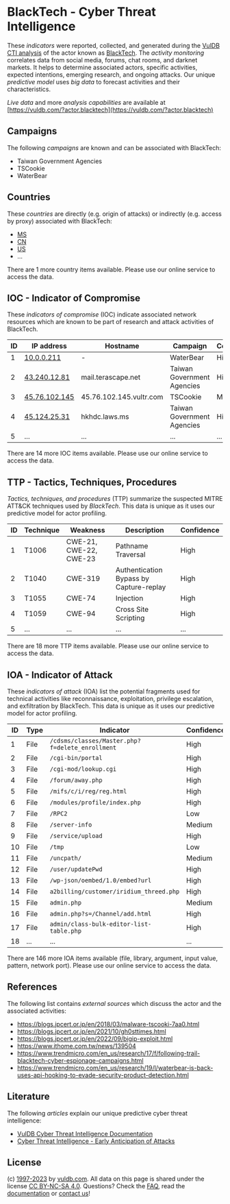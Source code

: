 # BlackTech - Cyber Threat Intelligence

These _indicators_ were reported, collected, and generated during the [VulDB CTI analysis](https://vuldb.com/?kb.cti) of the actor known as [BlackTech](https://vuldb.com/?actor.blacktech). The _activity monitoring_ correlates data from social media, forums, chat rooms, and darknet markets. It helps to determine associated actors, specific activities, expected intentions, emerging research, and ongoing attacks. Our unique _predictive model_ uses _big data_ to forecast activities and their characteristics.

_Live data_ and more _analysis capabilities_ are available at [https://vuldb.com/?actor.blacktech](https://vuldb.com/?actor.blacktech)

## Campaigns

The following _campaigns_ are known and can be associated with BlackTech:

* Taiwan Government Agencies
* TSCookie
* WaterBear

## Countries

These _countries_ are directly (e.g. origin of attacks) or indirectly (e.g. access by proxy) associated with BlackTech:

* [MS](https://vuldb.com/?country.ms)
* [CN](https://vuldb.com/?country.cn)
* [US](https://vuldb.com/?country.us)
* ...

There are 1 more country items available. Please use our online service to access the data.

## IOC - Indicator of Compromise

These _indicators of compromise_ (IOC) indicate associated network resources which are known to be part of research and attack activities of BlackTech.

ID | IP address | Hostname | Campaign | Confidence
-- | ---------- | -------- | -------- | ----------
1 | [10.0.0.211](https://vuldb.com/?ip.10.0.0.211) | - | WaterBear | High
2 | [43.240.12.81](https://vuldb.com/?ip.43.240.12.81) | mail.terascape.net | Taiwan Government Agencies | High
3 | [45.76.102.145](https://vuldb.com/?ip.45.76.102.145) | 45.76.102.145.vultr.com | TSCookie | Medium
4 | [45.124.25.31](https://vuldb.com/?ip.45.124.25.31) | hkhdc.laws.ms | Taiwan Government Agencies | High
5 | ... | ... | ... | ...

There are 14 more IOC items available. Please use our online service to access the data.

## TTP - Tactics, Techniques, Procedures

_Tactics, techniques, and procedures_ (TTP) summarize the suspected MITRE ATT&CK techniques used by _BlackTech_. This data is unique as it uses our predictive model for actor profiling.

ID | Technique | Weakness | Description | Confidence
-- | --------- | -------- | ----------- | ----------
1 | T1006 | CWE-21, CWE-22, CWE-23 | Pathname Traversal | High
2 | T1040 | CWE-319 | Authentication Bypass by Capture-replay | High
3 | T1055 | CWE-74 | Injection | High
4 | T1059 | CWE-94 | Cross Site Scripting | High
5 | ... | ... | ... | ...

There are 18 more TTP items available. Please use our online service to access the data.

## IOA - Indicator of Attack

These _indicators of attack_ (IOA) list the potential fragments used for technical activities like reconnaissance, exploitation, privilege escalation, and exfiltration by BlackTech. This data is unique as it uses our predictive model for actor profiling.

ID | Type | Indicator | Confidence
-- | ---- | --------- | ----------
1 | File | `/cdsms/classes/Master.php?f=delete_enrollment` | High
2 | File | `/cgi-bin/portal` | High
3 | File | `/cgi-mod/lookup.cgi` | High
4 | File | `/forum/away.php` | High
5 | File | `/mifs/c/i/reg/reg.html` | High
6 | File | `/modules/profile/index.php` | High
7 | File | `/RPC2` | Low
8 | File | `/server-info` | Medium
9 | File | `/service/upload` | High
10 | File | `/tmp` | Low
11 | File | `/uncpath/` | Medium
12 | File | `/user/updatePwd` | High
13 | File | `/wp-json/oembed/1.0/embed?url` | High
14 | File | `a2billing/customer/iridium_threed.php` | High
15 | File | `admin.php` | Medium
16 | File | `admin.php?s=/Channel/add.html` | High
17 | File | `admin/class-bulk-editor-list-table.php` | High
18 | ... | ... | ...

There are 146 more IOA items available (file, library, argument, input value, pattern, network port). Please use our online service to access the data.

## References

The following list contains _external sources_ which discuss the actor and the associated activities:

* https://blogs.jpcert.or.jp/en/2018/03/malware-tscooki-7aa0.html
* https://blogs.jpcert.or.jp/en/2021/10/gh0sttimes.html
* https://blogs.jpcert.or.jp/en/2022/09/bigip-exploit.html
* https://www.ithome.com.tw/news/139504
* https://www.trendmicro.com/en_us/research/17/f/following-trail-blacktech-cyber-espionage-campaigns.html
* https://www.trendmicro.com/en_us/research/19/l/waterbear-is-back-uses-api-hooking-to-evade-security-product-detection.html

## Literature

The following _articles_ explain our unique predictive cyber threat intelligence:

* [VulDB Cyber Threat Intelligence Documentation](https://vuldb.com/?kb.cti)
* [Cyber Threat Intelligence - Early Anticipation of Attacks](https://www.scip.ch/en/?labs.20201022)

## License

(c) [1997-2023](https://vuldb.com/?kb.changelog) by [vuldb.com](https://vuldb.com/?kb.about). All data on this page is shared under the license [CC BY-NC-SA 4.0](https://creativecommons.org/licenses/by-nc-sa/4.0/). Questions? Check the [FAQ](https://vuldb.com/?kb.faq), read the [documentation](https://vuldb.com/?kb) or [contact us](https://vuldb.com/?contact)!
